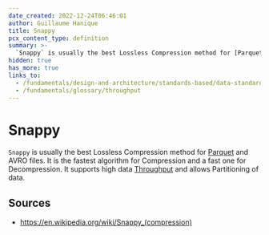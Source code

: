 ```yaml
---
date_created: 2022-12-24T06:46:01
author: Guillaume Hanique
title: Snappy
pcx_content_type: definition
summary: >-
  `Snappy` is usually the best Lossless Compression method for [Parquet](/fundamentals/design-and-architecture/standards-based/data-standards/#parquet) and AVRO files. It is the fastest algorithm for Compression and a fast one for Decompression. It supports high data [Throughput](/fundamentals/glossary/throughput) and allows Partitioning of data.
hidden: true
has_more: true
links_to:
  - /fundamentals/design-and-architecture/standards-based/data-standards/parquet
  - /fundamentals/glossary/throughput
---
```


# Snappy

`Snappy` is usually the best Lossless Compression method for [Parquet](/fundamentals/design-and-architecture/standards-based/data-standards/parquet) and AVRO files. It is the fastest algorithm for Compression and a fast one for Decompression. It supports high data [Throughput](/fundamentals/glossary/throughput) and allows Partitioning of data.

## Sources

- https://en.wikipedia.org/wiki/Snappy_(compression)
